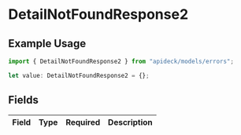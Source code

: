 # DetailNotFoundResponse2

## Example Usage

```typescript
import { DetailNotFoundResponse2 } from "apideck/models/errors";

let value: DetailNotFoundResponse2 = {};
```

## Fields

| Field       | Type        | Required    | Description |
| ----------- | ----------- | ----------- | ----------- |